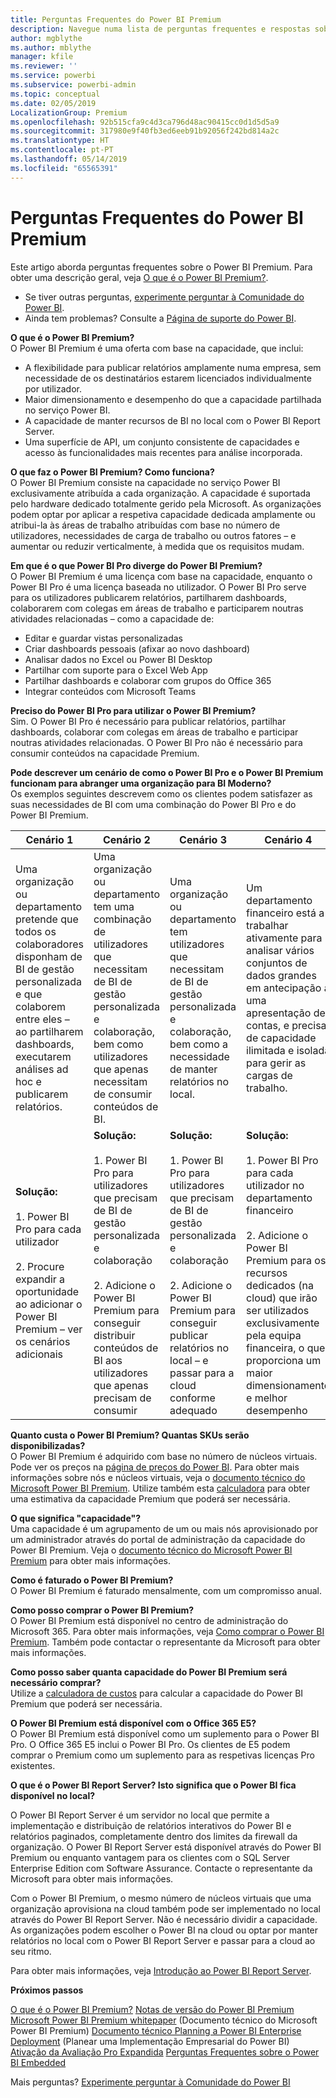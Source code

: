```yaml
---
title: Perguntas Frequentes do Power BI Premium
description: Navegue numa lista de perguntas frequentes e respostas sobre a oferta Power BI Premium.
author: mgblythe
ms.author: mblythe
manager: kfile
ms.reviewer: ''
ms.service: powerbi
ms.subservice: powerbi-admin
ms.topic: conceptual
ms.date: 02/05/2019
LocalizationGroup: Premium
ms.openlocfilehash: 92b515cfa9c4d3ca796d48ac90415cc0d1d5d5a9
ms.sourcegitcommit: 317980e9f40fb3ed6eeb91b92056f242bd814a2c
ms.translationtype: HT
ms.contentlocale: pt-PT
ms.lasthandoff: 05/14/2019
ms.locfileid: "65565391"
---
```

# <a name="power-bi-premium-faq"></a>Perguntas Frequentes do Power BI Premium

Este artigo aborda perguntas frequentes sobre o Power BI Premium. Para obter uma descrição geral, veja [O que é o Power BI Premium?](service-premium-what-is.md).

* Se tiver outras perguntas, [experimente perguntar à Comunidade do Power BI](http://community.powerbi.com/).
* Ainda tem problemas? Consulte a [Página de suporte do Power BI](https://powerbi.microsoft.com/support/).

**O que é o Power BI Premium?**  
O Power BI Premium é uma oferta com base na capacidade, que inclui:

* A flexibilidade para publicar relatórios amplamente numa empresa, sem necessidade de os destinatários estarem licenciados individualmente por utilizador.
* Maior dimensionamento e desempenho do que a capacidade partilhada no serviço Power BI.
* A capacidade de manter recursos de BI no local com o Power BI Report Server.
* Uma superfície de API, um conjunto consistente de capacidades e acesso às funcionalidades mais recentes para análise incorporada.

**O que faz o Power BI Premium? Como funciona?**  
O Power BI Premium consiste na capacidade no serviço Power BI exclusivamente atribuída a cada organização. A capacidade é suportada pelo hardware dedicado totalmente gerido pela Microsoft. As organizações podem optar por aplicar a respetiva capacidade dedicada amplamente ou atribui-la às áreas de trabalho atribuídas com base no número de utilizadores, necessidades de carga de trabalho ou outros fatores – e aumentar ou reduzir verticalmente, à medida que os requisitos mudam.

**Em que é o que Power BI Pro diverge do Power BI Premium?**  
O Power BI Premium é uma licença com base na capacidade, enquanto o Power BI Pro é uma licença baseada no utilizador. O Power BI Pro serve para os utilizadores publicarem relatórios, partilharem dashboards, colaborarem com colegas em áreas de trabalho e participarem noutras atividades relacionadas – como a capacidade de:

* Editar e guardar vistas personalizadas
* Criar dashboards pessoais (afixar ao novo dashboard)
* Analisar dados no Excel ou Power BI Desktop
* Partilhar com suporte para o Excel Web App
* Partilhar dashboards e colaborar com grupos do Office 365
* Integrar conteúdos com Microsoft Teams

**Preciso do Power BI Pro para utilizar o Power BI Premium?**  
Sim. O Power BI Pro é necessário para publicar relatórios, partilhar dashboards, colaborar com colegas em áreas de trabalho e participar noutras atividades relacionadas. O Power BI Pro não é necessário para consumir conteúdos na capacidade Premium.

**Pode descrever um cenário de como o Power BI Pro e o Power BI Premium funcionam para abranger uma organização para BI Moderno?**  
Os exemplos seguintes descrevem como os clientes podem satisfazer as suas necessidades de BI com uma combinação do Power BI Pro e do Power BI Premium.

| Cenário 1 | Cenário 2 | Cenário 3 | Cenário 4 |
| --- | --- | --- | --- |
| Uma organização ou departamento pretende que todos os colaboradores disponham de BI de gestão personalizada e que colaborem entre eles – ao partilharem dashboards, executarem análises ad hoc e publicarem relatórios. | Uma organização ou departamento tem uma combinação de utilizadores que necessitam de BI de gestão personalizada e colaboração, bem como utilizadores que apenas necessitam de consumir conteúdos de BI. | Uma organização ou departamento tem utilizadores que necessitam de BI de gestão personalizada e colaboração, bem como a necessidade de manter relatórios no local. | Um departamento financeiro está a trabalhar ativamente para analisar vários conjuntos de dados grandes em antecipação a uma apresentação de contas, e precisa de capacidade ilimitada e isolada para gerir as cargas de trabalho. |
| **Solução:**<br/><br/>1. Power BI Pro para cada utilizador<br/><br/>2. Procure expandir a oportunidade ao adicionar o Power BI Premium – ver os cenários adicionais |**Solução:**<br/><br/>1. Power BI Pro para utilizadores que precisam de BI de gestão personalizada e colaboração<br/><br/>2. Adicione o Power BI Premium para conseguir distribuir conteúdos de BI aos utilizadores que apenas precisam de consumir |**Solução:**<br/><br/>1. Power BI Pro para utilizadores que precisam de BI de gestão personalizada e colaboração<br/><br/>2. Adicione o Power BI Premium para conseguir publicar relatórios no local – e passar para a cloud conforme adequado |**Solução:**<br/><br/>1. Power BI Pro para cada utilizador no departamento financeiro<br/><br/>2. Adicione o Power BI Premium para os recursos dedicados (na cloud) que irão ser utilizados exclusivamente pela equipa financeira, o que proporciona um maior dimensionamento e melhor desempenho |

**Quanto custa o Power BI Premium? Quantas SKUs serão disponibilizadas?**  
O Power BI Premium é adquirido com base no número de núcleos virtuais. Pode ver os preços na [página de preços do Power BI](https://powerbi.microsoft.com/pricing/). Para obter mais informações sobre nós e núcleos virtuais, veja o [documento técnico do Microsoft Power BI Premium](https://aka.ms/pbipremiumwhitepaper). Utilize também esta [calculadora](https://powerbi.microsoft.com/calculator/) para obter uma estimativa da capacidade Premium que poderá ser necessária.

**O que significa "capacidade"?**  
Uma capacidade é um agrupamento de um ou mais nós aprovisionado por um administrador através do portal de administração da capacidade do Power BI Premium. Veja o [documento técnico do Microsoft Power BI Premium](https://aka.ms/pbipremiumwhitepaper) para obter mais informações.

**Como é faturado o Power BI Premium?**  
O Power BI Premium é faturado mensalmente, com um compromisso anual.

**Como posso comprar o Power BI Premium?**  
O Power BI Premium está disponível no centro de administração do Microsoft 365. Para obter mais informações, veja [Como comprar o Power BI Premium](service-admin-premium-purchase.md). Também pode contactar o representante da Microsoft para obter mais informações.

**Como posso saber quanta capacidade do Power BI Premium será necessário comprar?**  
Utilize a [calculadora de custos](https://powerbi.microsoft.com/calculator/) para calcular a capacidade do Power BI Premium que poderá ser necessária.

**O Power BI Premium está disponível com o Office 365 E5?**  
O Power BI Premium está disponível como um suplemento para o Power BI Pro. O Office 365 E5 inclui o Power BI Pro. Os clientes de E5 podem comprar o Premium como um suplemento para as respetivas licenças Pro existentes.

**O que é o Power BI Report Server? Isto significa que o Power BI fica disponível no local?**

O Power BI Report Server é um servidor no local que permite a implementação e distribuição de relatórios interativos do Power BI e relatórios paginados, completamente dentro dos limites da firewall da organização. O Power BI Report Server está disponível através do Power BI Premium ou enquanto vantagem para os clientes com o SQL Server Enterprise Edition com Software Assurance. Contacte o representante da Microsoft para obter mais informações.

Com o Power BI Premium, o mesmo número de núcleos virtuais que uma organização aprovisiona na cloud também pode ser implementado no local através do Power BI Report Server. Não é necessário dividir a capacidade. As organizações podem escolher o Power BI na cloud ou optar por manter relatórios no local com o Power BI Report Server e passar para a cloud ao seu ritmo.

Para obter mais informações, veja [Introdução ao Power BI Report Server](report-server/get-started.md).

**Próximos passos**

[O que é o Power BI Premium?](service-premium-what-is.md)
[Notas de versão do Power BI Premium](service-premium-release-notes.md)
[Microsoft Power BI Premium whitepaper](https://aka.ms/pbipremiumwhitepaper) (Documento técnico do Microsoft Power BI Premium) 
[Documento técnico Planning a Power BI Enterprise Deployment](https://aka.ms/pbienterprisedeploy) (Planear uma Implementação Empresarial do Power BI) 
[Ativação da Avaliação Pro Expandida](service-extended-pro-trial.md)
[Perguntas Frequentes sobre o Power BI Embedded](developer/embedded-faq.md)

Mais perguntas? [Experimente perguntar à Comunidade do Power BI](https://community.powerbi.com/)
